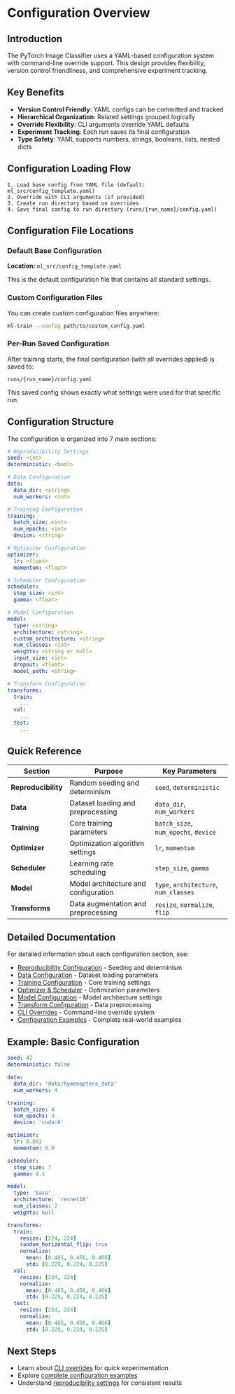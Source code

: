 # Configuration Overview

## Introduction

The PyTorch Image Classifier uses a YAML-based configuration system with command-line override support. This design provides flexibility, version control friendliness, and comprehensive experiment tracking.

## Key Benefits

- **Version Control Friendly**: YAML configs can be committed and tracked
- **Hierarchical Organization**: Related settings grouped logically
- **Override Flexibility**: CLI arguments override YAML defaults
- **Experiment Tracking**: Each run saves its final configuration
- **Type Safety**: YAML supports numbers, strings, booleans, lists, nested dicts

## Configuration Loading Flow

```
1. Load base config from YAML file (default: ml_src/config_template.yaml)
2. Override with CLI arguments (if provided)
3. Create run directory based on overrides
4. Save final config to run directory (runs/{run_name}/config.yaml)
```

## Configuration File Locations

### Default Base Configuration
**Location:** `ml_src/config_template.yaml`

This is the default configuration file that contains all standard settings.

### Custom Configuration Files
You can create custom configuration files anywhere:

```bash
ml-train --config path/to/custom_config.yaml
```

### Per-Run Saved Configuration
After training starts, the final configuration (with all overrides applied) is saved to:

```
runs/{run_name}/config.yaml
```

This saved config shows exactly what settings were used for that specific run.

## Configuration Structure

The configuration is organized into 7 main sections:

```yaml
# Reproducibility Settings
seed: <int>
deterministic: <bool>

# Data Configuration
data:
  data_dir: <string>
  num_workers: <int>

# Training Configuration
training:
  batch_size: <int>
  num_epochs: <int>
  device: <string>

# Optimizer Configuration
optimizer:
  lr: <float>
  momentum: <float>

# Scheduler Configuration
scheduler:
  step_size: <int>
  gamma: <float>

# Model Configuration
model:
  type: <string>
  architecture: <string>
  custom_architecture: <string>
  num_classes: <int>
  weights: <string or null>
  input_size: <int>
  dropout: <float>
  model_path: <string>

# Transform Configuration
transforms:
  train:
    ...
  val:
    ...
  test:
    ...
```

## Quick Reference

| Section | Purpose | Key Parameters |
|---------|---------|----------------|
| **Reproducibility** | Random seeding and determinism | `seed`, `deterministic` |
| **Data** | Dataset loading and preprocessing | `data_dir`, `num_workers` |
| **Training** | Core training parameters | `batch_size`, `num_epochs`, `device` |
| **Optimizer** | Optimization algorithm settings | `lr`, `momentum` |
| **Scheduler** | Learning rate scheduling | `step_size`, `gamma` |
| **Model** | Model architecture and configuration | `type`, `architecture`, `num_classes` |
| **Transforms** | Data augmentation and preprocessing | `resize`, `normalize`, `flip` |

## Detailed Documentation

For detailed information about each configuration section, see:

- [Reproducibility Configuration](reproducibility.md) - Seeding and determinism
- [Data Configuration](data.md) - Dataset loading parameters
- [Training Configuration](training.md) - Core training settings
- [Optimizer & Scheduler](optimizer-scheduler.md) - Optimization parameters
- [Model Configuration](models.md) - Model architecture settings
- [Transform Configuration](transforms.md) - Data preprocessing
- [CLI Overrides](cli-overrides.md) - Command-line override system
- [Configuration Examples](examples.md) - Complete real-world examples

## Example: Basic Configuration

```yaml
seed: 42
deterministic: false

data:
  data_dir: 'data/hymenoptera_data'
  num_workers: 4

training:
  batch_size: 4
  num_epochs: 3
  device: 'cuda:0'

optimizer:
  lr: 0.001
  momentum: 0.9

scheduler:
  step_size: 7
  gamma: 0.1

model:
  type: 'base'
  architecture: 'resnet18'
  num_classes: 2
  weights: null

transforms:
  train:
    resize: [224, 224]
    random_horizontal_flip: true
    normalize:
      mean: [0.485, 0.456, 0.406]
      std: [0.229, 0.224, 0.225]
  val:
    resize: [224, 224]
    normalize:
      mean: [0.485, 0.456, 0.406]
      std: [0.229, 0.224, 0.225]
  test:
    resize: [224, 224]
    normalize:
      mean: [0.485, 0.456, 0.406]
      std: [0.229, 0.224, 0.225]
```

## Next Steps

- Learn about [CLI overrides](cli-overrides.md) for quick experimentation
- Explore [complete configuration examples](examples.md)
- Understand [reproducibility settings](reproducibility.md) for consistent results
